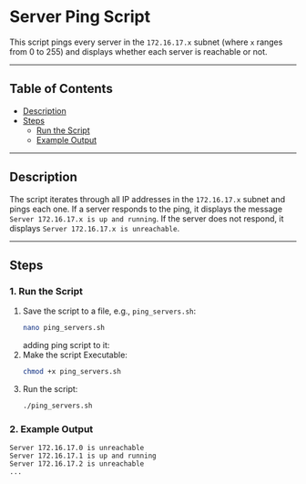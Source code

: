 # Server Ping Script

This script pings every server in the `172.16.17.x` subnet (where `x` ranges from 0 to 255) and displays whether each server is reachable or not.

---

## Table of Contents
- [Description](#description)
- [Steps](#steps)
  - [Run the Script](#1-run-the-script)
  - [Example Output](#2-example-output)

---

## Description
The script iterates through all IP addresses in the `172.16.17.x` subnet and pings each one. If a server responds to the ping, it displays the message `Server 172.16.17.x is up and running`. If the server does not respond, it displays `Server 172.16.17.x is unreachable`.

---

## Steps

### 1. Run the Script
1. Save the script to a file, e.g., `ping_servers.sh`:
   ```bash
   nano ping_servers.sh
   ```
   adding ping script to it:
2. Make the script Executable:
   ```bash
   chmod +x ping_servers.sh
   ```
3. Run the script:
   ```bash
   ./ping_servers.sh
   ```
### 2. Example Output
    Server 172.16.17.0 is unreachable
    Server 172.16.17.1 is up and running
    Server 172.16.17.2 is unreachable
    ...


